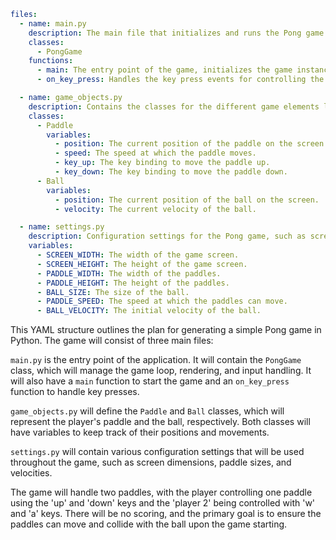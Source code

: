 ```yaml
files:
  - name: main.py
    description: The main file that initializes and runs the Pong game.
    classes:
      - PongGame
    functions:
      - main: The entry point of the game, initializes the game instance and starts the game loop.
      - on_key_press: Handles the key press events for controlling the paddles.

  - name: game_objects.py
    description: Contains the classes for the different game elements like paddles and ball.
    classes:
      - Paddle
        variables:
          - position: The current position of the paddle on the screen.
          - speed: The speed at which the paddle moves.
          - key_up: The key binding to move the paddle up.
          - key_down: The key binding to move the paddle down.
      - Ball
        variables:
          - position: The current position of the ball on the screen.
          - velocity: The current velocity of the ball.

  - name: settings.py
    description: Configuration settings for the Pong game, such as screen size, paddle sizes, and velocities.
    variables:
      - SCREEN_WIDTH: The width of the game screen.
      - SCREEN_HEIGHT: The height of the game screen.
      - PADDLE_WIDTH: The width of the paddles.
      - PADDLE_HEIGHT: The height of the paddles.
      - BALL_SIZE: The size of the ball.
      - PADDLE_SPEED: The speed at which the paddles can move.
      - BALL_VELOCITY: The initial velocity of the ball.
```

This YAML structure outlines the plan for generating a simple Pong game in Python. The game will consist of three main files:

`main.py` is the entry point of the application. It will contain the `PongGame` class, which will manage the game loop, rendering, and input handling. It will also have a `main` function to start the game and an `on_key_press` function to handle key presses.

`game_objects.py` will define the `Paddle` and `Ball` classes, which will represent the player's paddle and the ball, respectively. Both classes will have variables to keep track of their positions and movements.

`settings.py` will contain various configuration settings that will be used throughout the game, such as screen dimensions, paddle sizes, and velocities.

The game will handle two paddles, with the player controlling one paddle using the 'up' and 'down' keys and the 'player 2' being controlled with 'w' and 'a' keys. There will be no scoring, and the primary goal is to ensure the paddles can move and collide with the ball upon the game starting.
